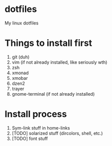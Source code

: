 # dotfiles
My linux dotfiles

# Things to install first
1. git (duh)
2. vim (if not already installed, like seriously wth)
3. zsh
4. xmonad
5. xmobar
6. dzen2
7. trayer
8. gnome-terminal (if not already installed)

# Install process
1. Sym-link stuff in home-links
2. [TODO] solarized stuff (dircolors, shell, etc.)
3. [TODO] font stuff

